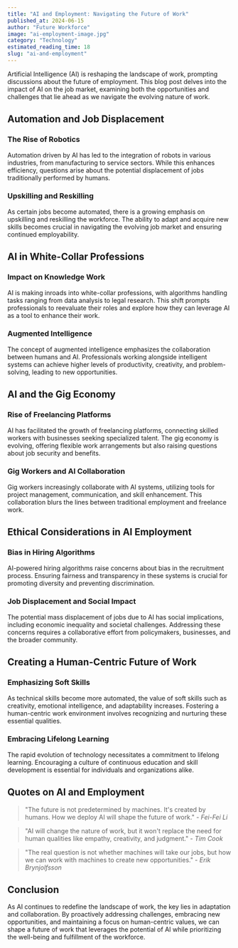 ```yaml
---
title: "AI and Employment: Navigating the Future of Work"
published_at: 2024-06-15
author: "Future Workforce"
image: "ai-employment-image.jpg"
category: "Technology"
estimated_reading_time: 18
slug: "ai-and-employment"
---
```


Artificial Intelligence (AI) is reshaping the landscape of work, prompting discussions about the future of employment. This blog post delves into the impact of AI on the job market, examining both the opportunities and challenges that lie ahead as we navigate the evolving nature of work.

## Automation and Job Displacement

### The Rise of Robotics

Automation driven by AI has led to the integration of robots in various industries, from manufacturing to service sectors. While this enhances efficiency, questions arise about the potential displacement of jobs traditionally performed by humans.

### Upskilling and Reskilling

As certain jobs become automated, there is a growing emphasis on upskilling and reskilling the workforce. The ability to adapt and acquire new skills becomes crucial in navigating the evolving job market and ensuring continued employability.

## AI in White-Collar Professions

### Impact on Knowledge Work

AI is making inroads into white-collar professions, with algorithms handling tasks ranging from data analysis to legal research. This shift prompts professionals to reevaluate their roles and explore how they can leverage AI as a tool to enhance their work.

### Augmented Intelligence

The concept of augmented intelligence emphasizes the collaboration between humans and AI. Professionals working alongside intelligent systems can achieve higher levels of productivity, creativity, and problem-solving, leading to new opportunities.

## AI and the Gig Economy

### Rise of Freelancing Platforms

AI has facilitated the growth of freelancing platforms, connecting skilled workers with businesses seeking specialized talent. The gig economy is evolving, offering flexible work arrangements but also raising questions about job security and benefits.

### Gig Workers and AI Collaboration

Gig workers increasingly collaborate with AI systems, utilizing tools for project management, communication, and skill enhancement. This collaboration blurs the lines between traditional employment and freelance work.

## Ethical Considerations in AI Employment

### Bias in Hiring Algorithms

AI-powered hiring algorithms raise concerns about bias in the recruitment process. Ensuring fairness and transparency in these systems is crucial for promoting diversity and preventing discrimination.

### Job Displacement and Social Impact

The potential mass displacement of jobs due to AI has social implications, including economic inequality and societal challenges. Addressing these concerns requires a collaborative effort from policymakers, businesses, and the broader community.

## Creating a Human-Centric Future of Work

### Emphasizing Soft Skills

As technical skills become more automated, the value of soft skills such as creativity, emotional intelligence, and adaptability increases. Fostering a human-centric work environment involves recognizing and nurturing these essential qualities.

### Embracing Lifelong Learning

The rapid evolution of technology necessitates a commitment to lifelong learning. Encouraging a culture of continuous education and skill development is essential for individuals and organizations alike.

## Quotes on AI and Employment

> "The future is not predetermined by machines. It's created by humans. How we deploy AI will shape the future of work." - _Fei-Fei Li_

> "AI will change the nature of work, but it won't replace the need for human qualities like empathy, creativity, and judgment." - _Tim Cook_

> "The real question is not whether machines will take our jobs, but how we can work with machines to create new opportunities." - _Erik Brynjolfsson_

## Conclusion

As AI continues to redefine the landscape of work, the key lies in adaptation and collaboration. By proactively addressing challenges, embracing new opportunities, and maintaining a focus on human-centric values, we can shape a future of work that leverages the potential of AI while prioritizing the well-being and fulfillment of the workforce.
